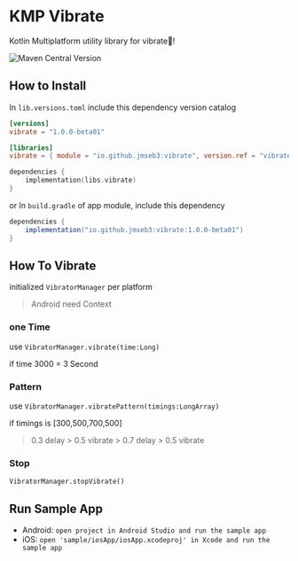 # KMP Vibrate

Kotlin Multiplatform utility library for vibrate📱!

![Maven Central Version](https://img.shields.io/maven-central/v/io.github.jmseb3/vibrate)

## How to Install

In `lib.versions.toml`  include this dependency version catalog

```toml
[versions]
vibrate = "1.0.0-beta01"

[libraries]
vibrate = { module = "io.github.jmseb3:vibrate", version.ref = "vibrate" }
```

```kotlin
dependencies {
    implementation(libs.vibrate)
}
```

or In `build.gradle` of app module, include this dependency

```gradle
dependencies {
    implementation("io.github.jmseb3:vibrate:1.0.0-beta01")
}
```

## How To Vibrate
initialized `VibratorManager` per platform

> Android need Context

### one Time

use `VibratorManager.vibrate(time:Long)`

if time 3000 = 3 Second

### Pattern

use `VibratorManager.vibratePattern(timings:LongArray)`

if timings is [300,500,700,500]
> 0.3 delay > 0.5 vibrate > 0.7 delay > 0.5 vibrate

### Stop

`VibratorManager.stopVibrate()`

## Run Sample App

- Android: `open project in Android Studio and run the sample app`
- iOS: `open 'sample/iosApp/iosApp.xcodeproj' in Xcode and run the sample app`

